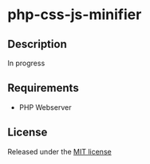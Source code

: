 # php-css-js-minifier

## Description
In progress

## Requirements
* PHP Webserver

## License
Released under the [MIT license](http://www.opensource.org/licenses/MIT)
